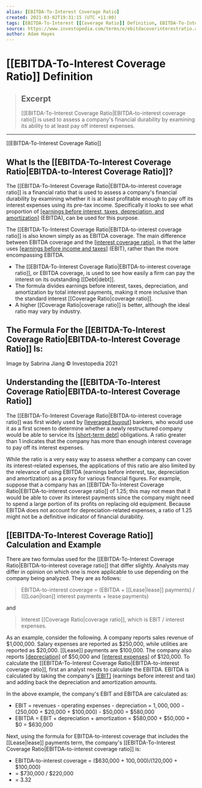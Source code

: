 ```yaml
---
alias: [EBITDA-To-Interest Coverage Ratio]
created: 2021-03-02T19:31:15 (UTC +11:00)
tags: [EBITDA-To-Interest [[Coverage Ratio]] Definition, EBITDA-To-Interest Coverage Ratio]
source: https://www.investopedia.com/terms/e/ebitdacoverinterestratio.asp
author: Adam Hayes
---
```


# [[EBITDA-To-Interest Coverage Ratio]] Definition

> ## Excerpt
> [[EBITDA-To-Interest Coverage Ratio|EBITDA-to-interest coverage ratio]] is used to assess a company's financial durability by examining its ability to at least pay off interest expenses.

---

[[EBITDA-To-Interest Coverage Ratio]]
## What Is the [[EBITDA-To-Interest Coverage Ratio|EBITDA-to-Interest Coverage Ratio]]?

The [[EBITDA-To-Interest Coverage Ratio|EBITDA-to-interest coverage ratio]] is a financial ratio that is used to assess a company's financial durability by examining whether it is at least profitable enough to pay off its interest expenses using its pre-tax income. Specifically it looks to see what proportion of [[earnings before interest, taxes, depreciation, and amortization]](https://www.investopedia.com/terms/e/ebitda.asp) (EBITDA), can be used for this purpose.

The [[EBITDA-To-Interest Coverage Ratio|EBITDA-to-interest coverage ratio]] is also known simply as as EBITDA coverage. The main difference between EBITDA coverage and the [[interest coverage ratio]](https://www.investopedia.com/terms/i/interestcoverageratio.asp), is that the latter uses [[earnings before income and taxes]](https://www.investopedia.com/terms/e/ebit.asp) (EBIT), rather than the more encompassing EBITDA.

-   The [[EBITDA-To-Interest Coverage Ratio|EBITDA-to-interest coverage ratio]], or EBITDA coverage, is used to see how easily a firm can pay the interest on its outstanding [[Debt|debt]].
-   The formula divides earnings before interest, taxes, depreciation, and amortization by total interest payments, making it more inclusive than the standard interest [[Coverage Ratio|coverage ratio]].
-   A higher [[Coverage Ratio|coverage ratio]] is better, although the ideal ratio may vary by industry.

## The Formula For the [[EBITDA-To-Interest Coverage Ratio|EBITDA-to-Interest Coverage Ratio]] Is:

Image by Sabrina Jiang © Investopedia 2021

## Understanding the [[EBITDA-To-Interest Coverage Ratio|EBITDA-to-Interest Coverage Ratio]]

The [[EBITDA-To-Interest Coverage Ratio|EBITDA-to-interest coverage ratio]] was first widely used by [[leveraged buyout]](https://www.investopedia.com/terms/l/leveragedbuyout.asp) bankers, who would use it as a first screen to determine whether a newly restructured company would be able to service its [[short-term debt]](https://www.investopedia.com/terms/s/shorttermdebt.asp) obligations. A ratio greater than 1 indicates that the company has more than enough interest coverage to pay off its interest expenses.

While the ratio is a very easy way to assess whether a company can cover its interest-related expenses, the applications of this ratio are also limited by the relevance of using EBITDA (earnings before interest, tax, depreciation and amortization) as a proxy for various financial figures. For example, suppose that a company has an [[EBITDA-To-Interest Coverage Ratio|EBITDA-to-interest coverage ratio]] of 1.25; this may not mean that it would be able to cover its interest payments since the company might need to spend a large portion of its profits on replacing old equipment. Because EBITDA does not account for depreciation-related expenses, a ratio of 1.25 might not be a definitive indicator of financial durability.

## [[EBITDA-To-Interest Coverage Ratio]] Calculation and Example

There are two formulas used for the [[EBITDA-To-Interest Coverage Ratio|EBITDA-to-interest coverage ratio]] that differ slightly. Analysts may differ in opinion on which one is more applicable to use depending on the company being analyzed. They are as follows:

> EBITDA-to-interest coverage = (EBITDA + [[Lease|lease]] payments) / ([[Loan|loan]] interest payments + lease payments)

and

> Interest [[Coverage Ratio|coverage ratio]], which is EBIT / interest expenses.

As an example, consider the following. A company reports sales revenue of $1,000,000. Salary expenses are reported as $250,000, while utilities are reported as $20,000. [[Lease]] payments are $100,000. The company also reports [[depreciation]](https://www.investopedia.com/terms/d/depreciation.asp) of $50,000 and [[interest expenses]](https://www.investopedia.com/terms/i/interestexpense.asp) of $120,000. To calculate the [[EBITDA-To-Interest Coverage Ratio|EBITDA-to-interest coverage ratio]], first an analyst needs to calculate the EBITDA. EBITDA is calculated by taking the company's [[EBIT]](https://www.investopedia.com/terms/e/ebit.asp) (earnings before interest and tax) and adding back the depreciation and amortization amounts.

In the above example, the company's EBIT and EBITDA are calculated as:

-   EBIT = revenues - operating expenses - depreciation = $1,000,000 - ($250,000 + $20,000 + $100,000) - $50,000 = $580,000
-   EBITDA = EBIT + depreciation + amortization = $580,000 + $50,000 + $0 = $630,000

Next, using the formula for EBITDA-to-interest coverage that includes the [[Lease|lease]] payments term, the company's [[EBITDA-To-Interest Coverage Ratio|EBITDA-to-interest coverage ratio]] is:

-   EBITDA-to-interest coverage = ($630,000 + $100,000) / ($120,000 + $100,000)
-   \= $730,000 / $220,000
-   \= 3.32
